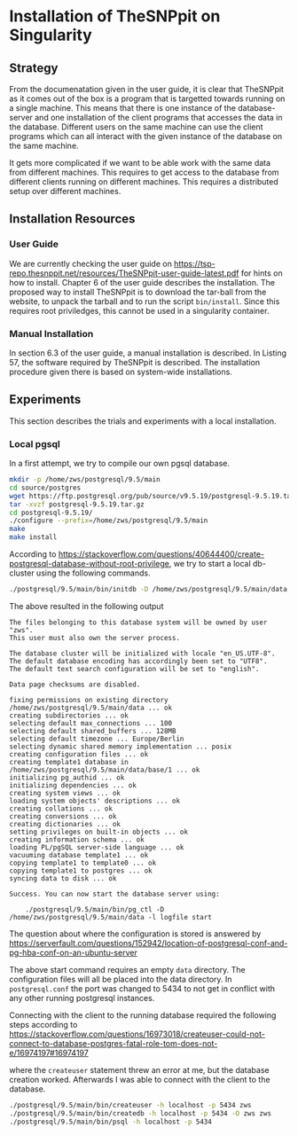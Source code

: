 Installation of TheSNPpit on Singularity
================

## Strategy

From the documenatation given in the user guide, it is clear that
TheSNPpit as it comes out of the box is a program that is targetted
towards running on a single machine. This means that there is one
instance of the database-server and one installation of the client
programs that accesses the data in the database. Different users on the
same machine can use the client programs which can all interact with the
given instance of the database on the same machine.

It gets more complicated if we want to be able work with the same data
from different machines. This requires to get access to the database
from different clients running on different machines. This requires a
distributed setup over different machines.

## Installation Resources

### User Guide

We are currently checking the user guide on
<https://tsp-repo.thesnppit.net/resources/TheSNPpit-user-guide-latest.pdf>
for hints on how to install. Chapter 6 of the user guide describes the
installation. The proposed way to install TheSNPpit is to download the
tar-ball from the website, to unpack the tarball and to run the script
`bin/install`. Since this requires root priviledges, this cannot be used
in a singularity container.

### Manual Installation

In section 6.3 of the user guide, a manual installation is described. In
Listing 57, the software required by TheSNPpit is described. The
installation procedure given there is based on system-wide
installations.

## Experiments

This section describes the trials and experiments with a local
installation.

### Local pgsql

In a first attempt, we try to compile our own pgsql database.

``` bash
mkdir -p /home/zws/postgresql/9.5/main
cd source/postgres
wget https://ftp.postgresql.org/pub/source/v9.5.19/postgresql-9.5.19.tar.gz
tar -xvzf postgresql-9.5.19.tar.gz 
cd postgresql-9.5.19/
./configure --prefix=/home/zws/postgresql/9.5/main
make
make install
```

According to
<https://stackoverflow.com/questions/40644400/create-postgresql-database-without-root-privilege>,
we try to start a local db-cluster using the following
commands.

``` bash
./postgresql/9.5/main/bin/initdb -D /home/zws/postgresql/9.5/main/data -A trust -U zws
```

The above resulted in the following
    output

    The files belonging to this database system will be owned by user "zws".
    This user must also own the server process.
    
    The database cluster will be initialized with locale "en_US.UTF-8".
    The default database encoding has accordingly been set to "UTF8".
    The default text search configuration will be set to "english".
    
    Data page checksums are disabled.
    
    fixing permissions on existing directory /home/zws/postgresql/9.5/main/data ... ok
    creating subdirectories ... ok
    selecting default max_connections ... 100
    selecting default shared_buffers ... 128MB
    selecting default timezone ... Europe/Berlin
    selecting dynamic shared memory implementation ... posix
    creating configuration files ... ok
    creating template1 database in /home/zws/postgresql/9.5/main/data/base/1 ... ok
    initializing pg_authid ... ok
    initializing dependencies ... ok
    creating system views ... ok
    loading system objects' descriptions ... ok
    creating collations ... ok
    creating conversions ... ok
    creating dictionaries ... ok
    setting privileges on built-in objects ... ok
    creating information schema ... ok
    loading PL/pgSQL server-side language ... ok
    vacuuming database template1 ... ok
    copying template1 to template0 ... ok
    copying template1 to postgres ... ok
    syncing data to disk ... ok
    
    Success. You can now start the database server using:
    
        ./postgresql/9.5/main/bin/pg_ctl -D /home/zws/postgresql/9.5/main/data -l logfile start

The question about where the configuration is stored is answered by
<https://serverfault.com/questions/152942/location-of-postgresql-conf-and-pg-hba-conf-on-an-ubuntu-server>

The above start command requires an empty `data` directory. The
configuration files will all be placed into the data directory. In
`postgresql.conf` the port was changed to 5434 to not get in conflict
with any other running postgresql instances.

Connecting with the client to the running database required the
following steps according to
<https://stackoverflow.com/questions/16973018/createuser-could-not-connect-to-database-postgres-fatal-role-tom-does-not-e/16974197#16974197>

where the `createuser` statement threw an error at me, but the database
creation worked. Afterwards I was able to connect with the client to the
database.

``` bash
./postgresql/9.5/main/bin/createuser -h localhost -p 5434 zws
./postgresql/9.5/main/bin/createdb -h localhost -p 5434 -O zws zws
./postgresql/9.5/main/bin/psql -h localhost -p 5434
```
